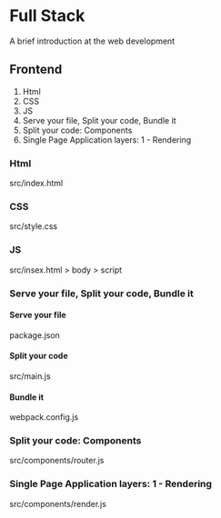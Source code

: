 # Full Stack

A brief introduction at the web development

## Frontend

1) Html
2) CSS
3) JS
4) Serve your file, Split your code, Bundle it
5) Split your code: Components
6) Single Page Application layers: 1 - Rendering

###  Html

src/index.html

### CSS

src/style.css

### JS

src/insex.html > body > script

### Serve your file, Split your code, Bundle it
#### Serve your file
package.json
#### Split your code
src/main.js
#### Bundle it
webpack.config.js

### Split your code: Components

src/components/router.js

### Single Page Application layers: 1 - Rendering

src/components/render.js

